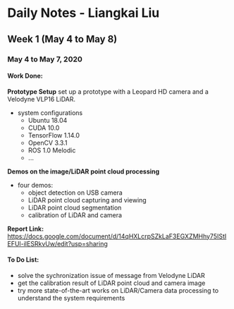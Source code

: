 # Daily Notes - Liangkai Liu

## Week 1 (May 4 to May 8)

### May 4 to May 7, 2020
#### Work Done:

**Prototype Setup**
set up a prototype with a Leopard HD camera and a Velodyne VLP16 LiDAR. 
* system configurations
	* Ubuntu 18.04
	* CUDA 10.0
  * TensorFlow 1.14.0
  * OpenCV 3.3.1
  * ROS 1.0 Melodic
  * ...

**Demos on the image/LiDAR point cloud processing**
* four demos: 
  * object detection on USB camera
  * LiDAR point cloud capturing and viewing
  * LiDAR point cloud segmentation
  * calibration of LiDAR and camera

**Report Link:** https://docs.google.com/document/d/14qHXLcrpSZkLaF3EGXZMHhy75IStIEFUl-iIESRkvUw/edit?usp=sharing

#### To Do List:
* solve the sychronization issue of message from Velodyne LiDAR
* get the calibration result of LiDAR point cloud and camera image
* try more state-of-the-art works on LiDAR/Camera data processing to understand the system requirements
